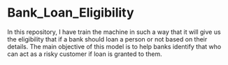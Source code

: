 # Bank_Loan_Eligibility
In this repository, I have train the machine in such a way that it will give us the eligibility that if a bank should loan a person or not based on their details. The main objective of this model is to help banks identify that who can act as a risky customer if loan is granted to them.
